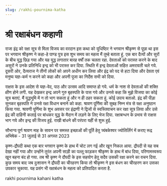 ```yaml
---
slug: /rakhi-pournima-katha
---
```

# श्री रक्षाबंधन कहाणी


राजा इंद्र को रक्षा सूत्र से मिला विजय का वरदान 
इस कथा को युधिष्ठिर ने भगवान श्रीकृष्ण से पूछा था इस पर भगवान श्रीकृष्ण ने कहा-हे पाण्ड पुत्र इस शुभ समय का महत्व मैं तुम्हे बताता हूं. एक बार दैत्यों और सुरों के बीच युद्ध छिड़ गया और यह युद्ध लगातार बारह वर्षों तक चलता रहा. देवताओं को परास्त करने के बाद असुरों ने उनके प्रतिनिधि इन्द्र को भी परास्त कर दिया. स्थिति में इन्द्र देवताओं सहित अमरावती चले गये. दूसरी ओर, दैत्यराज ने तीनों लोकों को अपने अधीन कर लिया और इंद्र को पद से हटा दिया और देवता एवं मनुष्य यज्ञ-कर्म न करने को कहा और अपनी पूजा का निर्देश सभी को दिया. 

राक्षस के इस आदेश से यज्ञ-वेद, पाठ और उत्सव आदि समाप्त हो गये. धर्म के नाश से देवताओं की शक्ति क्षीण होने लगी. यह देखकर इन्द्र अपने गुरु बृहस्पति के पास गये और उनसे कहा कि मुझे विजया का कोई सूत्र बताएं. मैं युद्धभूमि में न तो भाग सकता हूं और न ही ठहर सकता हूं. कोई उपाय बताओ. इंद्र की पीड़ा सुनकर बृहस्पति ने उनसे रक्षा विधान बनाने को कहा. श्रावण पूर्णिमा की सुबह निम्न मंत्र से रक्षा अनुष्ठान किया गया. श्रावणी पूर्णिमा के शुभ अवसर पर इंद्राणी ने द्विजों से स्वस्तिवाचन कर रक्षा सूत्र लिया और उसे इंद्र की दाहिनी कलाई पर बांधकर युद्ध के मैदान में लड़ने के लिए भेज दिया. रक्षाबन्धन के प्रभाव से राक्षस भाग गये और इन्द्र की विजय हुई. राखी बांधने की परंपरा यहीं से शुरू हुई.

सौभाग्य पूर्ण श्रावण माह के सावन पर समस्त इच्छाओं की पूर्ति हेतु त्र्यंबकेश्वर ज्योतिर्लिंगं में कराए रूद्र अभिषेक - 31 जुलाई से 31 अगस्त 2023

कृष्ण-द्रौपदी कथा
एक बार भगवान कृष्ण के हाथ में चोट लग गई और खून निकल आया. द्रौपदी से यह सब देखा नहीं गया और उन्होंने तुरंत अपनी साड़ी का पल्लू फाड़कर श्रीकृष्ण के हाथ में बांध दिया, परिणामस्वरूप खून बहना बंद हो गया. तब श्री कृष्ण ने दौपदी के इस सहयोग हेतु सदैव उसकी रक्षा करने का वचन दिया. कुछ समय बाद जब दुःशासन ने द्रौपदी का चीरहरण किया तो श्रीकृष्ण ने इस बंधन का चीरहरण कर उसका उपकार चुकाया. यह प्रसंग भी रक्षाबंधन के महत्व को प्रतिपादित करता है.



<span class='index-text'> rakhi pournima kahani katha </span>